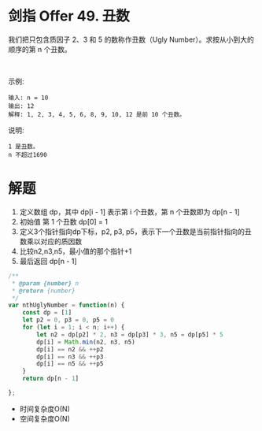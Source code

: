 # 剑指 Offer 49. 丑数

我们把只包含质因子 2、3 和 5 的数称作丑数（Ugly Number）。求按从小到大的顺序的第 n 个丑数。

 

示例:
```
输入: n = 10
输出: 12
解释: 1, 2, 3, 4, 5, 6, 8, 9, 10, 12 是前 10 个丑数。
```
说明:  
```
1 是丑数。
n 不超过1690
```
# 解题
1. 定义数组 dp，其中 dp[i - 1] 表示第 i 个丑数，第 n 个丑数即为 dp[n - 1]
2. 初始值 第 1 个丑数 dp[0] = 1
3. 定义3个指针指向dp下标，p2, p3, p5，表示下一个丑数是当前指针指向的丑数乘以对应的质因数
4. 比较n2,n3,n5，最小值的那个指针+1
5. 最后返回 dp[n - 1]
```js
/**
 * @param {number} n
 * @return {number}
 */
var nthUglyNumber = function(n) {
    const dp = [1]
    let p2 = 0, p3 = 0, p5 = 0
    for (let i = 1; i < n; i++) {
        let n2 = dp[p2] * 2, n3 = dp[p3] * 3, n5 = dp[p5] * 5
        dp[i] = Math.min(n2, n3, n5)
        dp[i] == n2 && ++p2
        dp[i] == n3 && ++p3
        dp[i] == n5 && ++p5
    }
    return dp[n - 1]

};
```
- 时间复杂度O(N)
- 空间复杂度O(N)